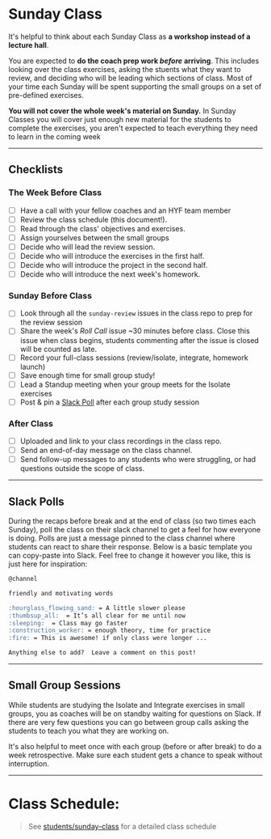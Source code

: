 # Sunday Class

It's helpful to think about each Sunday Class as **a workshop instead of a lecture hall**.

You are expected to **do the coach prep work _before_ arriving**. This includes looking over the class exercises, asking the stuents what they want to review, and deciding who will be leading which sections of class. Most of your time each Sunday will be spent supporting the small groups on a set of pre-defined exercises.

**You will not cover the whole week's material on Sunday.** In Sunday Classes you will cover just enough new material for the students to complete the exercises, you aren't expected to teach everything they need to learn in the coming week

---

## Checklists

### The Week Before Class

- [ ] Have a call with your fellow coaches and an HYF team member
- [ ] Review the class schedule (this document!).
- [ ] Read through the class' objectives and exercises.
- [ ] Assign yourselves between the small groups
- [ ] Decide who will lead the review session.
- [ ] Decide who will introduce the exercises in the first half.
- [ ] Decide who will introduce the project in the second half.
- [ ] Decide who will introduce the next week's homework.

### Sunday Before Class

- [ ] Look through all the `sunday-review` issues in the class repo to prep for the review session
- [ ] Share the week's _Roll Call_ issue ~30 minutes before class.  Close this issue when class begins, students commenting after the issue is closed will be counted as late.
- [ ] Record your full-class sessions (review/isolate, integrate, homework launch)
- [ ] Save enough time for small group study!
- [ ] Lead a Standup meeting when your group meets for the Isolate exercises
- [ ] Post & pin a [Slack Poll](#slack-poll) after each group study session

### After Class

- [ ] Uploaded and link to your class recordings in the class repo.
- [ ] Send an end-of-day message on the class channel.
- [ ] Send follow-up messages to any students who were struggling, or had questions outside the scope of class.

---

## Slack Polls

During the recaps before break and at the end of class (so two times each Sunday), poll the class on their slack channel to get a feel for how everyone is doing. Polls are just a message pinned to the class channel where students can react to share their response.  Below is a basic template you can copy-paste into Slack.  Feel free to change it however you like, this is just here for inspiration:

```md
@channel

friendly and motivating words

:hourglass_flowing_sand: = A little slower please
:thumbsup_all:  = It’s all clear for me until now
:sleeping:  = Class may go faster
:construction_worker: = enough theory, time for practice
:fire: = This is awesome! if only class were longer ...

Anything else to add?  Leave a comment on this post!
```

---

## Small Group Sessions

While students are studying the Isolate and Integrate exercises in small groups, you as coaches will be on standby waiting for questions on Slack. If there are very few questions you can go between group calls asking the students to teach you what they are working on.

It's also helpful to meet once with each group (before or after break) to do a week retrospective. Make sure each student gets a chance to speak without interruption.

---

# Class Schedule:

> See [students/sunday-class](../students/sunday-class.md) for a detailed class schedule
